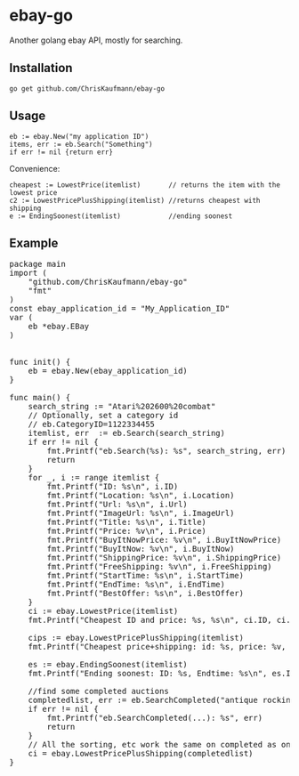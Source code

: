 ebay-go
=======
Another golang ebay API, mostly for searching.

Installation
------------
`go get github.com/ChrisKaufmann/ebay-go`

Usage
-----
```
eb := ebay.New("my application ID")
items, err := eb.Search("Something")
if err != nil {return err}
```
Convenience:
```
cheapest := LowestPrice(itemlist)       // returns the item with the lowest price
c2 := LowestPricePlusShipping(itemlist) //returns cheapest with shipping
e := EndingSoonest(itemlist)            //ending soonest
```

Example
-------
<pre>
package main
import (
	"github.com/ChrisKaufmann/ebay-go"
	"fmt"
)
const ebay_application_id = "My_Application_ID"
var (
	eb *ebay.EBay
)


func init() {
	eb = ebay.New(ebay_application_id)
}

func main() {
    search_string := "Atari%202600%20combat"
    // Optionally, set a category id
    // eb.CategoryID=1122334455
    itemlist, err  := eb.Search(search_string)
    if err != nil {
        fmt.Printf("eb.Search(%s): %s", search_string, err)
        return
    }
    for _, i := range itemlist {
        fmt.Printf("ID: %s\n", i.ID)                        //"322119314985"
        fmt.Printf("Location: %s\n", i.Location)            //"Minneapolis,MN,USA"
        fmt.Printf("Url: %s\n", i.Url)                      //"http://www.ebay.com/itm/3-D-Tic-Tac-Toe-Atari-2600-1980-CARTRIDGE-ONLY-CLEAN-TESTED-/322119314985"
        fmt.Printf("ImageUrl: %s\n", i.ImageUrl)            //"http://thumbs2.ebaystatic.com/m/msVJvxYHgLg8C29GpD6-ZfQ/140.jpg"
        fmt.Printf("Title: %s\n", i.Title)                  //"3-D Tic-Tac-Toe (Atari 2600, 1980) CARTRIDGE ONLY! CLEAN & TESTED! "
        fmt.Printf("Price: %v\n", i.Price)                  //5.95
        fmt.Printf("BuyItNowPrice: %v\n", i.BuyItNowPrice)  //0.00
        fmt.Printf("BuyItNow: %v\n", i.BuyItNow)            //false
        fmt.Printf("ShippingPrice: %v\n", i.ShippingPrice)  //0.0
        fmt.Printf("FreeShipping: %v\n", i.FreeShipping)    //true
        fmt.Printf("StartTime: %s\n", i.StartTime)          //"2016-05-23T20:41:25.000Z"
        fmt.Printf("EndTime: %s\n", i.EndTime)              //"2016-06-22T20:41:25.000Z"
        fmt.Printf("BestOffer: %s\n", i.BestOffer)          //false
    }
    ci := ebay.LowestPrice(itemlist)
    fmt.Printf("Cheapest ID and price: %s, %s\n", ci.ID, ci.Price)
    
    cips := ebay.LowestPricePlusShipping(itemlist)
    fmt.Printf("Cheapest price+shipping: id: %s, price: %v, shipping: %v, shippingtype: %s\n", cips.ID, cips.Price, cips.ShippingPrice, cips.ShippingType)
    
    es := ebay.EndingSoonest(itemlist)
    fmt.Printf("Ending soonest: ID: %s, Endtime: %s\n", es.ID, es.EndTime)
    
    //find some completed auctions
    completedlist, err := eb.SearchCompleted("antique rocking horse")
    if err != nil {
        fmt.Printf("eb.SearchCompleted(...): %s", err)
        return
    }
    // All the sorting, etc work the same on completed as on regular auctions
    ci = ebay.LowestPricePlusShipping(completedlist)
}
</pre>